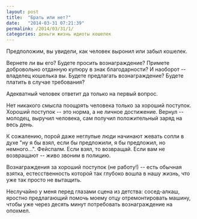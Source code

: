 ```yaml
---
layout: post
title:  "Брать или нет?"
date:   "2014-03-31 07:21:39"
permalink: /2014/03/31/1/
categories: деньги жизнь идиоты кошелек
---
```

Предположим, вы увидели, как человек выронил или забыл кошелек.

Вернете ли вы его? Будете просить вознаграждение? Примете добровольно отданную купюру в знак благодарности? И наоборот -- владелец кошелька вы. Будете предлагать вознаграждение? Будете платить в случае требования?

Адекватный человек ответит да только на первый вопрос.

Нет никакого смысла поощрять человека только за хороший поступок. Хороший поступок -- это норма, а не личное достижение. Вернул -- молодец, выручил человека, сам получил положительный заряд на весь день.

К сожалению, порой даже неглупые люди начинают жевать сопли в духе "ну я бы взял, если бы предложили, я бы предложил, но немного...". Фейспалм. Если взял, то возвращай. Если вам не возвращают -- живо звоним в полицию.

Вознаграждения за хороший поступок (не работу!) -- есть обычная взятка, естесственность которой так глубоко вошла в нашу жизнь, что уже так просто не вытащить.

Неслучайно у меня перед глазами сцена из детства: сосед-алкаш, яростно предлагающий помочь моему отцу отремонтировать машину, чтобы уже через десять минут потребовать вознаграждение на опохмел.


